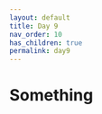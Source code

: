 ```yaml
---
layout: default
title: Day 9
nav_order: 10
has_children: true
permalink: day9
---
```


# Something

